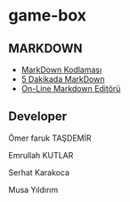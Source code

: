 # game-box

## MARKDOWN

- [MarkDown Kodlaması](./konular/markdown.kodlama.md)
- [5 Dakikada MarkDown](https://learnxinyminutes.com/docs/tr-tr/markdown-tr/)
- [On-Line Markdown Editörü](https://stackedit.io/)

## Developer

Ömer faruk TAŞDEMİR

Emrullah KUTLAR

Serhat Karakoca

Musa Yıldırım
